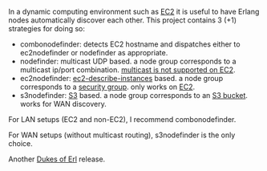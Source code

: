 In a dynamic computing environment such as [EC2](http://www.amazon.com/gp/browse.html?node=201590011) it is useful to have Erlang nodes automatically discover each other.  This project contains 3 (+1) strategies for doing so:

  * combonodefinder: detects EC2 hostname and dispatches either to ec2nodefinder or nodefinder as appropriate.
  * nodefinder: multicast UDP based.  a node group corresponds to a multicast ip/port combination.  [multicast is not supported on EC2](http://developer.amazonwebservices.com/connect/thread.jspa?threadID=19554&tstart=0).
  * ec2nodefinder: [ec2-describe-instances](http://docs.amazonwebservices.com/AWSEC2/2007-08-29/DeveloperGuide/CLTRG-describe-instances.html) based.  a node group corresponds to a  [security group](http://docs.amazonwebservices.com/AWSEC2/2007-08-29/DeveloperGuide/distributed-firewall-concepts.html).  only works on [EC2](http://www.amazon.com/gp/browse.html?node=201590011).
  * s3nodefinder: [S3](http://www.amazon.com/gp/browse.html?node=16427261) based. a node group corresponds to an [S3 bucket](http://docs.amazonwebservices.com/AmazonS3/2006-03-01/UsingBucket.html).  works for WAN discovery.

For LAN setups (EC2 and non-EC2), I recommend combonodefinder.

For WAN setups (without multicast routing), s3nodefinder is the only choice.

Another [Dukes of Erl](http://dukesoferl.blogspot.com/) release.